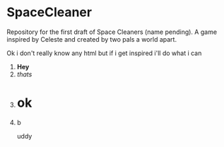 # SpaceCleaner
Repository for the first draft of Space Cleaners (name pending). A game inspired by Celeste and created by two pals a world apart.

Ok i don't really know any html but if i get inspired i'll do what i can

<ol><li><b>Hey</b></li> <li><i>thats</i></li> <li><h1>ok</hi></li> <li><p>b<p>uddy</li></ol>
